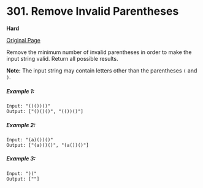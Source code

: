 # 301. Remove Invalid Parentheses

**Hard**

[Original Page](https://leetcode.com/problems/remove-invalid-parentheses/)

Remove the minimum number of invalid parentheses in order to make the input string valid. Return all possible results.

**Note:** The input string may contain letters other than the parentheses `(` and `)`.

##### Example 1:
```
Input: "()())()"
Output: ["()()()", "(())()"]
```

##### Example 2:
```
Input: "(a)())()"
Output: ["(a)()()", "(a())()"]
```

##### Example 3:
```
Input: ")("
Output: [""]
```
